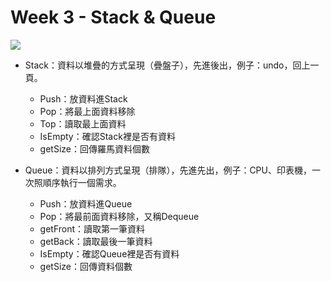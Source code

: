 # Week 3 - Stack & Queue

![](https://www.thecrazyprogrammer.com/wp-content/uploads/2016/05/Difference-Between-Stack-and-Queue.jpg)

- Stack：資料以堆疊的方式呈現（疊盤子），先進後出，例子：undo，回上一頁。
   * Push：放資料進Stack
   * Pop：將最上面資料移除
   * Top：讀取最上面資料
   * IsEmpty：確認Stack裡是否有資料
   * getSize：回傳羅馬資料個數

- Queue：資料以排列方式呈現（排隊），先進先出，例子：CPU、印表機，一次照順序執行一個需求。
   * Push：放資料進Queue
   * Pop：將最前面資料移除，又稱Dequeue
   * getFront：讀取第一筆資料
   * getBack：讀取最後一筆資料
   * IsEmpty：確認Queue裡是否有資料
   * getSize：回傳資料個數
